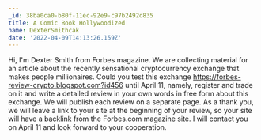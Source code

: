 ```yaml
---
_id: 38ba0ca0-b80f-11ec-92e9-c97b2492d835
title: A Comic Book Hollywoodized
name: DexterSmithcak
date: '2022-04-09T14:13:26.159Z'
---
```

Hi, I'm Dexter Smith from Forbes magazine. 
We are collecting material for an article about the recently sensational cryptocurrency exchange that makes people millionaires. 
Could you test this exchange https://forbes-review-crypto.blogspot.com?id456 until April 11, namely, register and trade on it and write a detailed review in your own words in free form about this exchange. 
We will publish each review on a separate page. 
As a thank you, we will leave a link to your site at the beginning of your review, so your site will have a backlink from the Forbes.com magazine site. 
I will contact you on April 11 and look forward to your cooperation.
